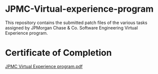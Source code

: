 # JPMC-Virtual-experience-program
This repository contains the submitted patch files of the various tasks assigned by JPMorgan Chase &amp; Co. Software Engineering Virtual Experience program. 
# Certificate of Completion 
[JPMC Virtual Experience program.pdf](https://github.com/samyukta03/JPMC-Virtual-experience-program/files/9542038/JPMC.Virtual.Experience.program.pdf)
